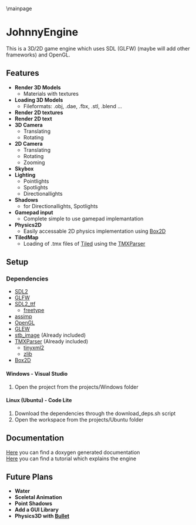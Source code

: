 \mainpage
# JohnnyEngine

This is a 3D/2D game engine which uses SDL (GLFW) (maybe will add other frameworks) and OpenGL.

## Features

+ **Render 3D Models**
  - Materials with textures
+ **Loading 3D Models**
  - Fileformats: .obj, .dae, .fbx, .stl, .blend ...
+ **Render 2D textures**
+ **Render 2D text**
+ **3D Camera**
  - Translating
  - Rotating
+ **2D Camera**
  - Translating
  - Rotating
  - Zooming
+ **Skybox**
+ **Lighting**
  - Pointlights
  - Spotlights
  - Directionallights
+ **Shadows**
  - for Directionallights, Spotlights
+ **Gamepad input**
  - Complete simple to use gamepad implemantation
+ **Physics2D**
  - Easily accessable 2D physics implementation using [Box2D](https://box2d.org)
+ **TiledMap**
  - Loading of .tmx files of [Tiled](http://www.mapeditor.org/) using the [TMXParser](https://github.com/sainteos/tmxparser)

## Setup

### Dependencies

- [SDL2](http://www.libsdl.org)
- [GLFW](http://www.glfw.org)
- [SDL2_ttf](https://www.libsdl.org/projects/SDL_ttf/)
  - [freetype](https://www.freetype.org)
- [assimp](http://assimp.org/)
- [OpenGL](https://www.opengl.org/)
- [GLEW](http://glew.sourceforge.net/)
- [stb_image](https://github.com/nothings/stb) (Already included)
- [TMXParser](https://github.com/sainteos/tmxparser) (Already included)
  - [tinyxml2](http://www.grinninglizard.com/tinyxml2/)
  - [zlib](https://zlib.net)
- [Box2D](http://box2d.org/)

#### Windows - Visual Studio

1. Open the project from the projects/Windows folder

#### Linux (Ubuntu) - Code Lite

1. Download the dependencies through the download_deps.sh script
2. Open the workspace from the projects/Ubuntu folder

## Documentation

[Here](https://pucklamotzer09.github.io/JohnnyEngine/docs/html/index.html) you can find a doxygen generated documentation <br>
[Here](https://pucklamotzer09.github.io/JohnnyEngine/docs/html/md_docfiles__tutorial.html) you can find a tutorial which explains the engine

## Future Plans

+ **Water**
+ **Sceletal Animation**
+ **Point Shadows**
+ **Add a GUI Library**
+ **Physics3D with [Bullet](http://bulletphysics.org/wordpress/)**
    

